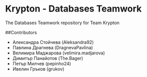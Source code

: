 ﻿# Krypton - Databases Teamwork
The Databases Teamwork repository for Team Krypton

##Contributors
- Александра Стойчева (Aleksandra92)
- Павлина Драгнева (DragnevaPavlina)
- Велимира Маджарова (velimira.madjarova)
- Димитър Панайотов (The.Bager)
- Петър Милчев (pepinho24)
- Ивелин Гръков (grukov)